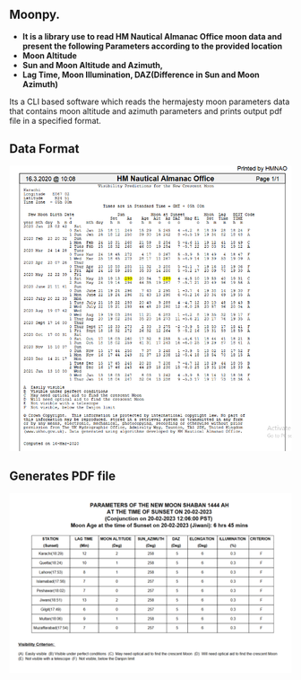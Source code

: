 ## Moonpy.

* **It is a library use to read HM Nautical Almanac Office moon data and present the following Parameters according to the provided location**
* **Moon Altitude**
* **Sun and Moon Altitude and Azimuth,**
* **Lag Time, Moon Illumination, DAZ(Difference in Sun and Moon Azimuth)**  

Its a CLI based software which reads the hermajesty moon parameters data that contains moon altitude and azimuth parameters and prints output pdf file in a specified format.

## Data Format
![Data Screenshot](datasample.PNG)

## Generates PDF file 
![Output Screenshot](outputsample.PNG)
